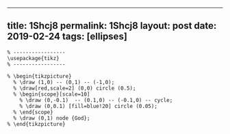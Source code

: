 ---
 title: 1Shcj8
 permalink: 1Shcj8
 layout: post
 date: 2019-02-24
 tags: [ellipses]
 ---

```latex% % Dans le préambule
% -----------------
\usepackage{tikz}
% -----------------

% \begin{tikzpicture}
  % \draw (1,0) -- (0,1) -- (-1,0);
  % \draw[red,scale=2] (0,0) circle (0.5);
  % \begin{scope}[scale=10]
    % \draw (0,-0.1)  -- (0.1,0) -- (-0.1,0) -- cycle;
    % \draw (0,0.1) [fill=blue!20] circle (0.05);
  % \end{scope}
  % \draw (0,1) node {God};
% \end{tikzpicture}
```